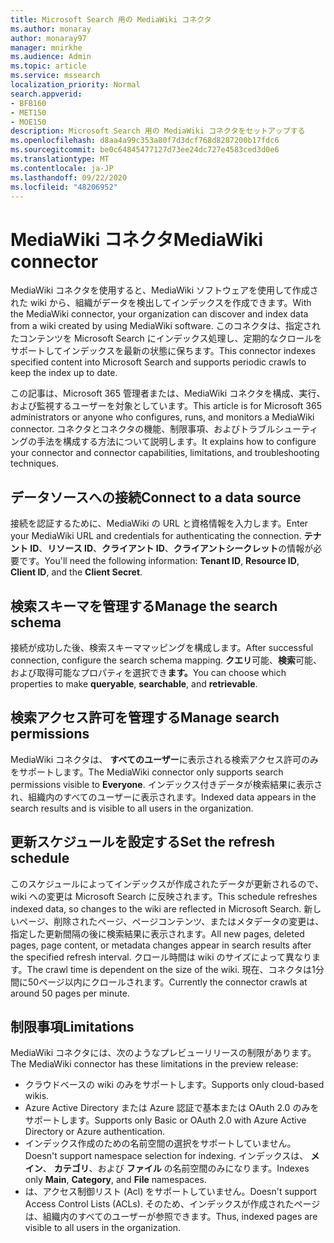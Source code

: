 ```yaml
---
title: Microsoft Search 用の MediaWiki コネクタ
ms.author: monaray
author: monaray97
manager: mnirkhe
ms.audience: Admin
ms.topic: article
ms.service: mssearch
localization_priority: Normal
search.appverid:
- BFB160
- MET150
- MOE150
description: Microsoft Search 用の MediaWiki コネクタをセットアップする
ms.openlocfilehash: d8aa4a99c353a80f7d3dcf768d8287200b17fdc6
ms.sourcegitcommit: be0c64845477127d73ee24dc727e4583ced3d0e6
ms.translationtype: MT
ms.contentlocale: ja-JP
ms.lasthandoff: 09/22/2020
ms.locfileid: "48206952"
---
```

# <a name="mediawiki-connector"></a><span data-ttu-id="f8833-103">MediaWiki コネクタ</span><span class="sxs-lookup"><span data-stu-id="f8833-103">MediaWiki connector</span></span>

<span data-ttu-id="f8833-104">MediaWiki コネクタを使用すると、MediaWiki ソフトウェアを使用して作成された wiki から、組織がデータを検出してインデックスを作成できます。</span><span class="sxs-lookup"><span data-stu-id="f8833-104">With the MediaWiki connector, your organization can discover and index data from a wiki created by using MediaWiki software.</span></span> <span data-ttu-id="f8833-105">このコネクタは、指定されたコンテンツを Microsoft Search にインデックス処理し、定期的なクロールをサポートしてインデックスを最新の状態に保ちます。</span><span class="sxs-lookup"><span data-stu-id="f8833-105">This connector indexes specified content into Microsoft Search and supports periodic crawls to keep the index up to date.</span></span>

<span data-ttu-id="f8833-106">この記事は、Microsoft 365 管理者または、MediaWiki コネクタを構成、実行、および監視するユーザーを対象としています。</span><span class="sxs-lookup"><span data-stu-id="f8833-106">This article is for Microsoft 365 administrators or anyone who configures, runs, and monitors a MediaWiki connector.</span></span> <span data-ttu-id="f8833-107">コネクタとコネクタの機能、制限事項、およびトラブルシューティングの手法を構成する方法について説明します。</span><span class="sxs-lookup"><span data-stu-id="f8833-107">It explains how to configure your connector and connector capabilities, limitations, and troubleshooting techniques.</span></span>

## <a name="connect-to-a-data-source"></a><span data-ttu-id="f8833-108">データソースへの接続</span><span class="sxs-lookup"><span data-stu-id="f8833-108">Connect to a data source</span></span>

<span data-ttu-id="f8833-109">接続を認証するために、MediaWiki の URL と資格情報を入力します。</span><span class="sxs-lookup"><span data-stu-id="f8833-109">Enter your MediaWiki URL and credentials for authenticating the connection.</span></span> <span data-ttu-id="f8833-110">**テナント ID**、**リソース ID**、**クライアント ID**、**クライアントシークレット**の情報が必要です。</span><span class="sxs-lookup"><span data-stu-id="f8833-110">You'll need the following information: **Tenant ID**, **Resource ID**, **Client ID**, and the **Client Secret**.</span></span>

## <a name="manage-the-search-schema"></a><span data-ttu-id="f8833-111">検索スキーマを管理する</span><span class="sxs-lookup"><span data-stu-id="f8833-111">Manage the search schema</span></span>

<span data-ttu-id="f8833-112">接続が成功した後、検索スキーママッピングを構成します。</span><span class="sxs-lookup"><span data-stu-id="f8833-112">After successful connection, configure the search schema mapping.</span></span> <span data-ttu-id="f8833-113">**クエリ**可能、**検索**可能、および取得可能なプロパティを選択でき**ます。**</span><span class="sxs-lookup"><span data-stu-id="f8833-113">You can choose which properties to make **queryable**, **searchable**, and **retrievable**.</span></span>

## <a name="manage-search-permissions"></a><span data-ttu-id="f8833-114">検索アクセス許可を管理する</span><span class="sxs-lookup"><span data-stu-id="f8833-114">Manage search permissions</span></span>

<span data-ttu-id="f8833-115">MediaWiki コネクタは、 **すべてのユーザー**に表示される検索アクセス許可のみをサポートします。</span><span class="sxs-lookup"><span data-stu-id="f8833-115">The MediaWiki connector only supports search permissions visible to **Everyone**.</span></span> <span data-ttu-id="f8833-116">インデックス付きデータが検索結果に表示され、組織内のすべてのユーザーに表示されます。</span><span class="sxs-lookup"><span data-stu-id="f8833-116">Indexed data appears in the search results and is visible to all users in the organization.</span></span>

## <a name="set-the-refresh-schedule"></a><span data-ttu-id="f8833-117">更新スケジュールを設定する</span><span class="sxs-lookup"><span data-stu-id="f8833-117">Set the refresh schedule</span></span>

<span data-ttu-id="f8833-118">このスケジュールによってインデックスが作成されたデータが更新されるので、wiki への変更は Microsoft Search に反映されます。</span><span class="sxs-lookup"><span data-stu-id="f8833-118">This schedule refreshes indexed data, so changes to the wiki are reflected in Microsoft Search.</span></span> <span data-ttu-id="f8833-119">新しいページ、削除されたページ、ページコンテンツ、またはメタデータの変更は、指定した更新間隔の後に検索結果に表示されます。</span><span class="sxs-lookup"><span data-stu-id="f8833-119">All new pages, deleted pages, page content, or metadata changes appear in search results after the specified refresh interval.</span></span> <span data-ttu-id="f8833-120">クロール時間は wiki のサイズによって異なります。</span><span class="sxs-lookup"><span data-stu-id="f8833-120">The crawl time is dependent on the size of the wiki.</span></span> <span data-ttu-id="f8833-121">現在、コネクタは1分間に50ページ以内にクロールされます。</span><span class="sxs-lookup"><span data-stu-id="f8833-121">Currently the connector crawls at around 50 pages per minute.</span></span>

## <a name="limitations"></a><span data-ttu-id="f8833-122">制限事項</span><span class="sxs-lookup"><span data-stu-id="f8833-122">Limitations</span></span>

<span data-ttu-id="f8833-123">MediaWiki コネクタには、次のようなプレビューリリースの制限があります。</span><span class="sxs-lookup"><span data-stu-id="f8833-123">The MediaWiki connector has these limitations in the preview release:</span></span>

* <span data-ttu-id="f8833-124">クラウドベースの wiki のみをサポートします。</span><span class="sxs-lookup"><span data-stu-id="f8833-124">Supports only cloud-based wikis.</span></span>
* <span data-ttu-id="f8833-125">Azure Active Directory または Azure 認証で基本または OAuth 2.0 のみをサポートします。</span><span class="sxs-lookup"><span data-stu-id="f8833-125">Supports only Basic or OAuth 2.0 with Azure Active Directory or Azure authentication.</span></span>
* <span data-ttu-id="f8833-126">インデックス作成のための名前空間の選択をサポートしていません。</span><span class="sxs-lookup"><span data-stu-id="f8833-126">Doesn't support namespace selection for indexing.</span></span> <span data-ttu-id="f8833-127">インデックスは、 **メイン**、 **カテゴリ**、および **ファイル** の名前空間のみになります。</span><span class="sxs-lookup"><span data-stu-id="f8833-127">Indexes only **Main**, **Category**, and **File** namespaces.</span></span>
* <span data-ttu-id="f8833-128">は、アクセス制御リスト (Acl) をサポートしていません。</span><span class="sxs-lookup"><span data-stu-id="f8833-128">Doesn't support Access Control Lists (ACLs).</span></span> <span data-ttu-id="f8833-129">そのため、インデックスが作成されたページは、組織内のすべてのユーザーが参照できます。</span><span class="sxs-lookup"><span data-stu-id="f8833-129">Thus, indexed pages are visible to all users in the organization.</span></span>
